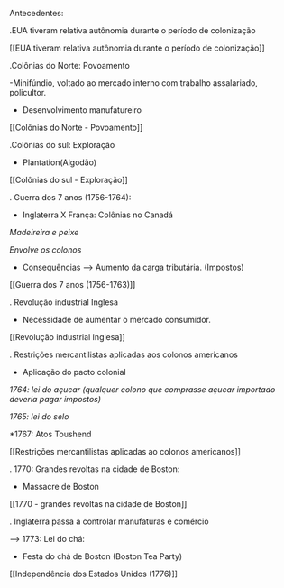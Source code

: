 Antecedentes:

.EUA tiveram relativa autônomia durante o período de colonização

[[EUA tiveram relativa autônomia durante o período de colonização]]

.Colônias do Norte: Povoamento

-Minifúndio, voltado ao mercado interno com trabalho assalariado, policultor.

* Desenvolvimento manufatureiro

[[Colônias do Norte - Povoamento]]

.Colônias do sul: Exploração

- Plantation(Algodão)

[[Colônias do sul - Exploração]]

. Guerra dos 7 anos (1756-1764):

- Inglaterra X França: Colônias no Canadá

*Madeireira e peixe*

*Envolve os colonos*

- Consequências --> Aumento da carga tributária. (Impostos)

[[Guerra dos 7 anos (1756-1763)]]

. Revolução industrial Inglesa

- Necessidade de aumentar o mercado consumidor.

[[Revolução industrial Inglesa]]

. Restrições mercantilistas aplicadas aos colonos americanos

- Aplicação do pacto colonial

*1764: lei do açucar (qualquer colono que comprasse açucar importado deveria pagar impostos)*

*1765: lei do selo*

*1767: Atos Toushend

[[Restrições mercantilistas aplicadas ao colonos americanos]]

. 1770: Grandes revoltas na cidade de Boston:

- Massacre de Boston

[[1770 - grandes revoltas na cidade de Boston]]

. Inglaterra passa a controlar manufaturas e comércio

--> 1773: Lei do chá:

- Festa do chá de Boston (Boston Tea Party)

[[Independência dos Estados Unidos (1776)]]
